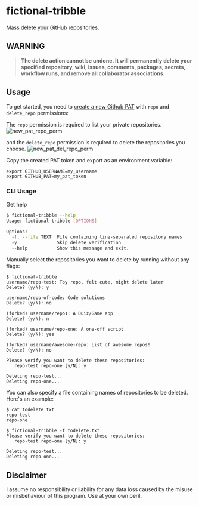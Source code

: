 # fictional-tribble
Mass delete your GitHub repositories.

## WARNING
> **The delete action cannot be undone. It will permanently delete your specified repository, wiki, issues, comments, packages, secrets, workflow runs, and remove all collaborator associations.**

## Usage
To get started, you need to [create a new Github PAT](https://github.com/settings/tokens/new) with ```repo``` and ```delete_repo``` permissions:

The ```repo``` permission is required to list your private repositories.
![new_pat_repo_perm](https://raw.githubusercontent.com/thealamu/fictional-tribble/main/screenshots/pat1.png)

and the ```delete_repo``` permission is required to delete the repositories you choose.
![new_pat_del_repo_perm](https://raw.githubusercontent.com/thealamu/fictional-tribble/main/screenshots/pat2.png)

Copy the created PAT token and export as an environment variable:

```shell
export GITHUB_USERNAME=my_username
export GITHUB_PAT=my_pat_token
```

### CLI Usage
Get help
```bash
$ fictional-tribble --help
Usage: fictional-tribble [OPTIONS]

Options:
  -f, --file TEXT  File containing line-separated repository names
  -y               Skip delete verification
  --help           Show this message and exit.
```

Manually select the repositories you want to delete by running without any flags:
```shell
$ fictional-tribble
username/repo-test: Toy repo, felt cute, might delete later
Delete? (y/N): y

username/repo-of-code: Code solutions
Delete? (y/N): no

(forked) username/repo1: A Quiz/Game app
Delete? (y/N): n

(forked) username/repo-one: A one-off script
Delete? (y/N): yes

(forked) username/awesome-repo: List of awesome repos!
Delete? (y/N): no

Please verify you want to delete these repositories:
   repo-test repo-one [y/N]: y

Deleting repo-test...
Deleting repo-one...
```

You can also specify a file containing names of repositories to be deleted. Here's an example:
```shell
$ cat todelete.txt
repo-test
repo-one
```
```shell
$ fictional-tribble -f todelete.txt
Please verify you want to delete these repositories:
   repo-test repo-one [y/N]: y

Deleting repo-test...
Deleting repo-one...
```

## Disclaimer
I assume no responsibility or liability for any data loss caused by the misuse or misbehaviour of this program. Use at your own peril.